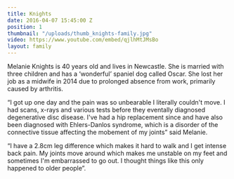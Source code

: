 ```yaml
---
title: Knights
date: 2016-04-07 15:45:00 Z
position: 1
thumbnail: "/uploads/thumb_knights-family.jpg"
video: https://www.youtube.com/embed/qjlhMtJMsBo
layout: family
---
```


Melanie Knights is 40 years old and lives in Newcastle. She is married with three children and has a ‘wonderful’ spaniel dog called Oscar. She lost her job as a midwife in 2014 due to prolonged absence from work, primarily caused by arthritis.

“I got up one day and the pain was so unbearable I literally couldn't move. I had scans, x-rays and various tests before they eventally diagnosed degenerative disc disease. I've had a hip replacement since and have also been diagnosed with Ehlers-Danlos syndrome, which is a disorder of the connective tissue affecting the mobement of my joints” said Melanie.

“I have a 2.8cm leg difference which makes it hard to walk and I get intense back pain. My joints move around which makes me unstable on my feet and sometimes I'm embarrassed to go out. I thought things like this only happened to older people”.